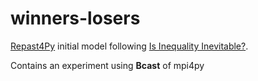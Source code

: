 # winners-losers

[Repast4Py](https://repast.github.io/repast4py.site/index.html) initial model
following [Is Inequality Inevitable?](https://www.scientificamerican.com/article/is-inequality-inevitable/).

Contains an experiment using **Bcast** of mpi4py
